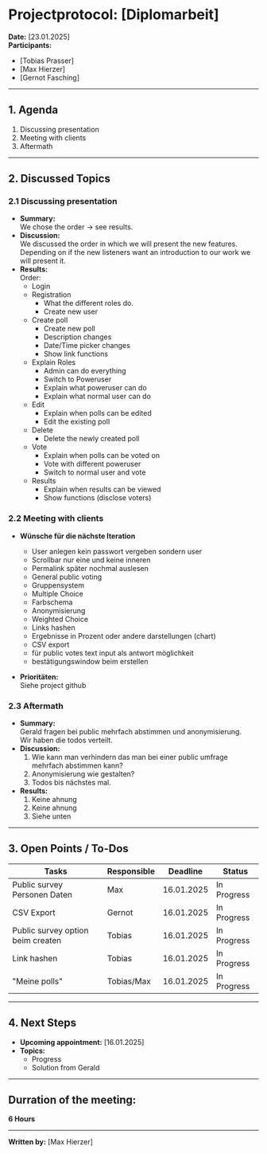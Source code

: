 # Projectprotocol: **[Diplomarbeit]**

**Date:** [23.01.2025]  
**Participants:**  
- [Tobias Prasser]  
- [Max Hierzer]  
- [Gernot Fasching]  

---

## 1. Agenda
1. Discussing presentation
2. Meeting with clients
3. Aftermath

---

## 2. Discussed Topics
### 2.1 Discussing presentation
- **Summary:**  
  We chose the order -> see results.
- **Discussion:**  
  We discussed the order in which we will present the new features. Depending on if the new listeners want an introduction to our work we will present it.
- **Results:**  
  Order:
    - Login
    - Registration
      - What the different roles do.
      - Create new user
    - Create poll
      - Create new poll
      - Description changes
      - Date/Time picker changes
      - Show link functions
    - Explain Roles
      - Admin can do everything
      - Switch to Poweruser
      - Explain what poweruser can do
      - Explain what normal user can do
    - Edit
      - Explain when polls can be edited
      - Edit the existing poll
    - Delete 
      - Delete the newly created poll
    - Vote
      - Explain when polls can be voted on
      - Vote with different poweruser
      - Switch to normal user and vote 
    - Results
      - Explain when results can be viewed
      - Show functions (disclose voters)

### 2.2 Meeting with clients
- **Wünsche für die nächste Iteration**  
  - User anlegen kein passwort vergeben sondern user
  - Scrollbar nur eine und keine inneren
  - Permalink später nochmal auslesen 
  - General public voting 
  - Gruppensystem 
  - Multiple Choice 
  - Farbschema 
  - Anonymisierung 
  - Weighted Choice 
  - Links hashen 
  - Ergebnisse in Prozent oder andere darstellungen (chart) 
  - CSV export 
  - für public votes text input als antwort möglichkeit
  - bestätigungswindow beim erstellen

- **Prioritäten:**  
  Siehe project github


### 2.3 Aftermath
- **Summary:**  
  Gerald fragen bei public mehrfach abstimmen und anonymisierung.  
  Wir haben die todos verteilt.
- **Discussion:**  
  1. Wie kann man verhindern das man bei einer public umfrage mehrfach abstimmen kann?
  2. Anonymisierung wie gestalten?
  3. Todos bis nächstes mal.
- **Results:**  
  1. Keine ahnung
  2. Keine ahnung
  3. Siehe unten

---

## 3. Open Points / To-Dos
| Tasks                             | Responsible    | Deadline       | Status       |
|-----------------------------------|----------------|----------------|--------------|
| Public survey Personen Daten      | Max            | 16.01.2025     | In Progress  |
| CSV Export                        | Gernot         | 16.01.2025     | In Progress  |
| Public survey option beim createn | Tobias         | 16.01.2025     | In Progress  |
| Link hashen                       | Tobias         | 16.01.2025     | In Progress  |
| "Meine polls"                     | Tobias/Max     | 16.01.2025     | In Progress  |

---

## 4. Next Steps
- **Upcoming appointment:** [16.01.2025]  
- **Topics:**  
  - Progress
  - Solution from Gerald

---

## Durration of the meeting:
 **6 Hours**

---

**Written by:** [Max Hierzer]

